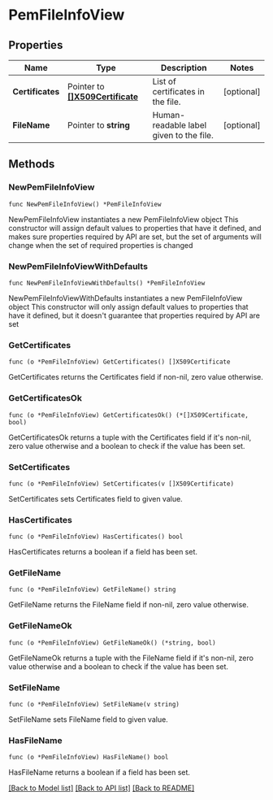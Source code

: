 # PemFileInfoView

## Properties

Name | Type | Description | Notes
------------ | ------------- | ------------- | -------------
**Certificates** | Pointer to [**[]X509Certificate**](X509Certificate.md) | List of certificates in the file. | [optional] 
**FileName** | Pointer to **string** | Human-readable label given to the file. | [optional] 

## Methods

### NewPemFileInfoView

`func NewPemFileInfoView() *PemFileInfoView`

NewPemFileInfoView instantiates a new PemFileInfoView object
This constructor will assign default values to properties that have it defined,
and makes sure properties required by API are set, but the set of arguments
will change when the set of required properties is changed

### NewPemFileInfoViewWithDefaults

`func NewPemFileInfoViewWithDefaults() *PemFileInfoView`

NewPemFileInfoViewWithDefaults instantiates a new PemFileInfoView object
This constructor will only assign default values to properties that have it defined,
but it doesn't guarantee that properties required by API are set

### GetCertificates

`func (o *PemFileInfoView) GetCertificates() []X509Certificate`

GetCertificates returns the Certificates field if non-nil, zero value otherwise.

### GetCertificatesOk

`func (o *PemFileInfoView) GetCertificatesOk() (*[]X509Certificate, bool)`

GetCertificatesOk returns a tuple with the Certificates field if it's non-nil, zero value otherwise
and a boolean to check if the value has been set.

### SetCertificates

`func (o *PemFileInfoView) SetCertificates(v []X509Certificate)`

SetCertificates sets Certificates field to given value.

### HasCertificates

`func (o *PemFileInfoView) HasCertificates() bool`

HasCertificates returns a boolean if a field has been set.

### GetFileName

`func (o *PemFileInfoView) GetFileName() string`

GetFileName returns the FileName field if non-nil, zero value otherwise.

### GetFileNameOk

`func (o *PemFileInfoView) GetFileNameOk() (*string, bool)`

GetFileNameOk returns a tuple with the FileName field if it's non-nil, zero value otherwise
and a boolean to check if the value has been set.

### SetFileName

`func (o *PemFileInfoView) SetFileName(v string)`

SetFileName sets FileName field to given value.

### HasFileName

`func (o *PemFileInfoView) HasFileName() bool`

HasFileName returns a boolean if a field has been set.


[[Back to Model list]](../README.md#documentation-for-models) [[Back to API list]](../README.md#documentation-for-api-endpoints) [[Back to README]](../README.md)


